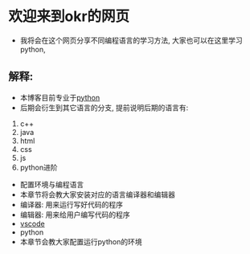# 欢迎来到okr的网页

- 我将会在这个网页分享不同编程语言的学习方法, 大家也可以在这里学习python, 
## 解释:

- 本博客目前专业于[python](https://www.python.org/)
- 后期会衍生到其它语言的分支, 提前说明后期的语言有:

1. c++
2. java
3. html
4. css
5. js
6. python进阶

- 配置环境与编程语言
 - 本章节将会教大家安装对应的语言编译器和编辑器
  - 编译器: 用来运行写好代码的程序
  - 编辑器: 用来给用户编写代码的程序
 - [vscode](docs/CONTRIBUTING.md)
 - python
  - 本章节会教大家配置运行python的环境

